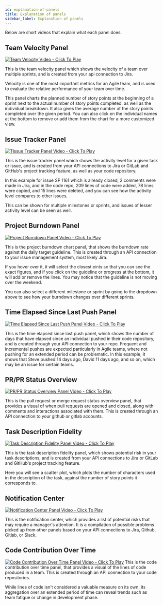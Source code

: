 ```yaml
---
id: explanation-of-panels
title: Explanation of panels
sidebar_label: Explanation of panels
---
```


Below are short videos that explain what each panel does.

## Team Velocity Panel
[![Team Velocity Video - Click To Play](https://img.youtube.com/vi/gAsQbUB54jw/0.jpg)](https://www.youtube.com/watch?v=gAsQbUB54jw "Team Velocity Video - Click To Play")

This is the team velocity panel which shows the velocity of a team over multiple sprints, and is created from your api connection to Jira. 

Velocity is one of the most important metrics for an Agile team, and is used to evaluate the relative performance of your team over time. 

This panel charts the planned number of story points at the beginning of a sprint next to the actual number of story points completed, as well as the individual breakdown. It also gives the average number of the story points completed over the given period. You can also click on the individual names at the bottom to remove or add them from the chart for a more customized view.

## Issue Tracker Panel
[![TIssue Tracker Panel Video - Click To Play](https://img.youtube.com/vi/ifttghbS-3E/0.jpg)](https://www.youtube.com/watch?v=ifttghbS-3E "TIssue Tracker Panel Video - Click To Play")

This is the issue tracker panel which shows the activity level for a given task or issue, and is created from your API connections to Jira or GitLab and GitHub's project tracking feature, as well as your code repository. 

In this example for issue SP 1161 which is already closed, 2 comments were made in Jira, and in the code repo, 209 lines of code were added, 78 lines were copied, and 15 lines were deleted, and you can see how the activity level compares to other issues. 

This can be shown for multiple milestones or sprints, and issues of lesser activity level can be seen as well.

## Project Burndown Panel
[![Project Burndown Panel Video - Click To Play](https://img.youtube.com/vi/EGYqfCrGUtk/0.jpg)](https://www.youtube.com/watch?v=EGYqfCrGUtk "Project Burndown Panel Video - Click To Play")

This is the project burndown chart panel, that shows the burndown rate against the daily target guideline. This is created through an API connection to your issue management system, most likely Jira. 

If you hover over it, it will select the closest oints so that you can see the exact figures, and if you click on the guideline or progress at the bottom, it will add or remove the lines. You may notice that the guideline  is not moving over the weekend. 

You can also select a different milestone or sprint by going to the dropdown above to see how your burndown changes over different sprints. 

## Time Elapsed Since Last Push Panel
[![Time Elapsed Since Last Push Panel Video - Click To Play](https://img.youtube.com/vi/WkATzLlMd_U/0.jpg)](https://www.youtube.com/watch?v=WkATzLlMd_U "Time Elapsed Since Last Push Panel Video - Click To Play")

This is the time elapsed since last push panel, which shows the number of days that have elapsed since an individual pushed in their code repository, and is created through your API connection to your repo. Frequent and incremental pushes are expected particularly in Agile teams, where not pushing for an extended period can be problematic. In this example, it shows that Steve pushed 14 days ago, David 11 days ago, and so on, which may be an issue for certain teams. 

## PR/PR Status Overview
[![PR/PR Status Overview Panel Video - Click To Play](https://img.youtube.com/vi/c2_SpnbT5m4/0.jpg)](https://www.youtube.com/watch?v=c2_SpnbT5m4 "PR/PR Status Overview Panel Video - Click To Play")

This is the pull request or merge request status overview panel, that provides a visual of when pull requests are opened and closed, along with comments and interactions associated with them. This is created through an API connection to your github or gitlab accounts.

## Task Description Fidelity
[![Task Description Fidelity Panel Video - Click To Play](https://img.youtube.com/vi/FKTvfvPXQ70/0.jpg)](https://www.youtube.com/watch?v=FKTvfvPXQ70 "Task Description Fidelity Panel Video - Click To Play")

This is the task description fidelity panel, which shows potential risk in your task descriptions, and is created from your API connections to Jira or GitLab and GitHub's project tracking feature. 

Here you will see a scatter plot, which plots the number of characters used in the description of the task, against the number of story points it corresponds to. 

## Notification Center
[![Notification Center Panel Video - Click To Play](https://img.youtube.com/vi/ZLfKgAy-Pj4/0.jpg)](https://www.youtube.com/watch?v=ZLfKgAy-Pj4 "Notification Center Panel Video - Click To Play")

This is the notification center, which provides a list of potential risks that may require a manager's attention. It is a compilation of possible problems picked up from other panels based on your API connections to Jira, Github, Gitlab, or Slack.

## Code Contribution Over Time
[![Code Contribution Over Time Panel Video - Click To Play](http://img.youtube.com/vi/V-TtO-TDg9M/0.jpg)](http://www.youtube.com/watch?v=V-TtO-TDg9M "Code Contribution Over Time Panel Video - Click To Play")
This is the code contribution over time panel, that provides a visual of the lines of code produced in a team. This is created through an API connection to your code repositories. 

While lines of code isn't considered a valuable measure on its own, its aggregation over an extended period of time can reveal trends such as team fatigue or change in development phase. 

